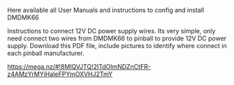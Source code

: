 
Here available all User Manuals and instructions to config and install DMDMK66

Instructions to connect 12V DC power supply wires. Its very simple, only need connect two wires from DMDMK66 to pinball to provide 12V DC power supply. Download this PDF file, include pictures to identify where connect in each pinball manufacturer.

https://mega.nz/#!8MlQVJTQ!2ITdOlmNDZnCtFR-z4AMzYrMYjHaIeFPYmOXVHJ2TmY
